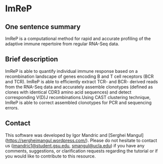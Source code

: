# ImReP


## One sentence summary

ImReP is a computational method for rapid and accurate profiling of the adaptive immune repertoire from regular RNA-Seq data.

## Brief description

ImReP is able to quantify individual immune response based on a recombination landscape of genes encoding B and T cell receptors (BCR and TCR).  ImReP is able to efficiently extract TCR- and BCR- derived reads from the RNA-Seq data and accurately assemble clonotypes (defined as clones with identical CDR3 amino acid sequences)  and detect corresponding V(D)J recombinations.Using CAST clustering technique, ImReP is able to correct assembled clonotypes for PCR and sequencing errors.



## Contact

This software was developed by Igor Mandric and [Serghei Mangul] (https://sergheimangul.wordpress.com/). Please do not hesitate to contact us (imandric1@student.gsu.edu, smangul@ucla.edu) if you have any comments, suggestions, or clarification requests regarding the tutorial or if you would like to contribute to this resource.
